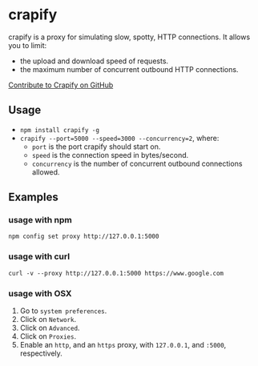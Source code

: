 # crapify

crapify is a proxy for simulating slow, spotty, HTTP connections. It allows you to limit:

* the upload and download speed of requests.
* the maximum number of concurrent outbound HTTP connections.

[Contribute to Crapify on GitHub](https://github.com/bcoe/crapify)

## Usage

* `npm install crapify -g`
* `crapify --port=5000 --speed=3000 --concurrency=2`, where:
  * `port` is the port crapify should start on.
  * `speed` is the connection speed in bytes/second.
  * `concurrency` is the number of concurrent outbound connections allowed.

## Examples

### usage with npm

`npm config set proxy http://127.0.0.1:5000`

### usage with curl

`curl -v --proxy http://127.0.0.1:5000 https://www.google.com`

### usage with OSX

1. Go to `system preferences`.
2. Click on `Network`.
3. Click on `Advanced`.
4. Click on `Proxies`.
5. Enable an `http`, and an `https` proxy, with `127.0.0.1`, and `:5000`, respectively.
